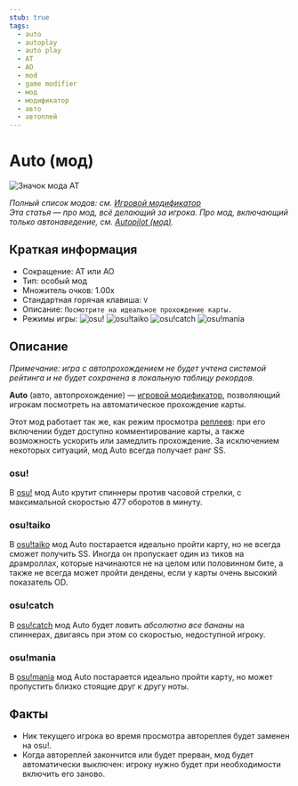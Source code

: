 ```yaml
---
stub: true
tags:
  - auto
  - autoplay
  - auto play
  - AT
  - AO
  - mod
  - game modifier
  - мод
  - модификатор
  - авто
  - автоплей
---
```


# Auto (мод)

![Значок мода AT](/wiki/shared/mods/AT.png "Значок мода Auto (AT)")

*Полный список модов: см. [Игровой модификатор](/wiki/Game_modifier)*\
*Эта статья — про мод, всё делающий за игрока. Про мод, включающий только автонаведение, см. [Autopilot (мод)](/wiki/Game_modifier/Autopilot).*

## Краткая информация

- Сокращение: AT или AO
- Тип: особый мод
- Множитель очков: 1.00x
- Стандартная горячая клавиша: `V`
- Описание: `Посмотрите на идеальное прохождение карты.`
- Режимы игры: ![][osu!] ![][osu!taiko] ![][osu!catch] ![][osu!mania]

## Описание

*Примечание: игра с автопрохождением не будет учтена системой рейтинга и не будет сохранена в локальную таблицу рекордов.*

**Auto** (авто, автопрохождение) — [игровой модификатор](/wiki/Game_modifier), позволяющий игрокам посмотреть на автоматическое прохождение карты.

Этот мод работает так же, как режим просмотра [реплеев](/wiki/Gameplay/Replay): при его включении будет доступно комментирование карты, а также возможность ускорить или замедлить прохождение. За исключением некоторых ситуаций, мод Auto всегда получает ранг SS.

### osu!

В [osu!](/wiki/Game_mode/osu!) мод Auto крутит спиннеры против часовой стрелки, с максимальной скоростью 477 оборотов в минуту.

### osu!taiko

В [osu!taiko](/wiki/Game_mode/osu!taiko) мод Auto постарается идеально пройти карту, но не всегда сможет получить SS. Иногда он пропускает один из тиков на драмроллах, которые начинаются не на целом или половинном бите, а также не всегда может пройти дендены, если у карты очень высокий показатель OD.

### osu!catch

В [osu!catch](/wiki/Game_mode/osu!catch) мод Auto будет ловить *абсолютно все бананы* на спиннерах, двигаясь при этом со скоростью, недоступной игроку.

### osu!mania

В [osu!mania](/wiki/Game_mode/osu!mania) мод Auto постарается идеально пройти карту, но может пропустить близко стоящие друг к другу ноты.

## Факты

- Ник текущего игрока во время просмотра автореплея будет заменен на osu!.
- Когда автореплей закончится или будет прерван, мод будет автоматически выключен: игроку нужно будет при необходимости включить его заново.

[osu!]: /wiki/shared/mode/osu.png "osu!"
[osu!taiko]: /wiki/shared/mode/taiko.png "osu!taiko"
[osu!catch]: /wiki/shared/mode/catch.png "osu!catch"
[osu!mania]: /wiki/shared/mode/mania.png "osu!mania"
